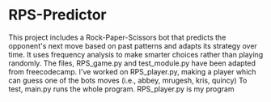 # RPS-Predictor
This project includes a Rock-Paper-Scissors bot that predicts the opponent's next move based on past patterns and adapts its strategy over time. It uses frequency analysis to make smarter choices rather than playing randomly. The files, RPS_game.py and test_module.py have been adapted from freecodecamp. I've worked on RPS_player.py, making a player which can guess one of the bots moves (i.e., abbey, mrugesh, kris, quincy)
To test, main.py runs the whole program.
RPS_player.py is my program
